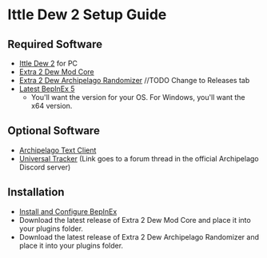 # Ittle Dew 2 Setup Guide

## Required Software

- [Ittle Dew 2](https://store.steampowered.com/app/395620/Ittle_Dew_2/) for PC
- [Extra 2 Dew Mod Core](https://github.com/Extra-2-Dew/ModCore)
- [Extra 2 Dew Archipelago Randomizer](https://github.com/Extra-2-Dew/ArchipelagoRandomizer) //TODO Change to Releases tab
- [Latest BepInEx 5](https://github.com/BepInEx/BepInEx/releases)
  - You'll want the version for your OS. For Windows, you'll want the x64 version.

## Optional Software
- [Archipelago Text Client](https://github.com/ArchipelagoMW/Archipelago/releases/latest)
- [Universal Tracker](https://discord.com/channels/731205301247803413/1170094879142051912/1170094879142051912) (Link goes to a forum thread in the official Archipelago Discord server)

## Installation

* [Install and Configure BepInEx](https://docs.bepinex.dev/articles/user_guide/installation/index.html)
* Download the latest release of Extra 2 Dew Mod Core and place it into your plugins folder.
* Download the latest release of Extra 2 Dew Archipelago Randomizer and place it into your plugins folder.
